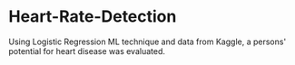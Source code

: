 # Heart-Rate-Detection
Using Logistic Regression ML technique and data from Kaggle, a persons' potential for heart disease was evaluated.
